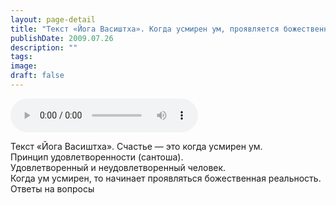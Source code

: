 ```yaml
---
layout: page-detail
title: "Текст «Йога Васиштха». Когда усмирен ум, проявляется божественная реальность"
publishDate: 2009.07.26
description: ""
tags:
image:
draft: false
---
```


<audio title="2009.07.26 - Текст «Йога Васиштха». Когда усмирен ум, проявляется божественная реальность.mp3" src="/upload/iblock/2a3/2a3b09df9bd6248cfddd54519045766e.mp3" controls=""></audio>

 Текст «Йога Васиштха». Счастье — это когда усмирен ум.  
 Принцип удовлетворенности (сантоша).  
 Удовлетворенный и неудовлетворенный человек.  
 Когда ум усмирен, то начинает проявляться божественная реальность.  
 Ответы на вопросы   

  
